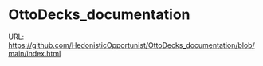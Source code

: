 # OttoDecks_documentation

URL: https://github.com/HedonisticOpportunist/OttoDecks_documentation/blob/main/index.html
